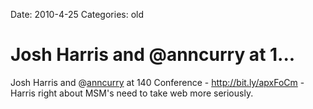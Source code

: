 Date: 2010-4-25
Categories: old

# Josh Harris and @anncurry at 1...

Josh Harris and @<a href="http://twitter.com/anncurry" class="aktt_username">anncurry</a> at 140 Conference - <a href="http://bit.ly/apxFoCm" rel="nofollow">http://bit.ly/apxFoCm</a> - Harris right about MSM's need to take web more seriously.
